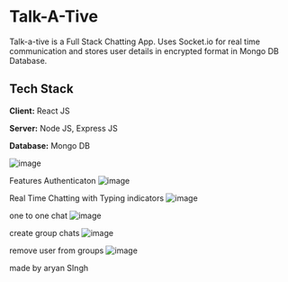 
# Talk-A-Tive

Talk-a-tive is a Full Stack Chatting App.
Uses Socket.io for real time communication and stores user details in encrypted format in Mongo DB Database.
## Tech Stack

**Client:** React JS

**Server:** Node JS, Express JS

**Database:** Mongo DB
  


![image](https://github.com/user-attachments/assets/b50b32ea-b153-441f-84e2-aac1a07d499f)

Features
Authenticaton
![image](https://github.com/user-attachments/assets/394dece5-b468-46a1-a4f8-a9d51299786e)

Real Time Chatting with Typing indicators
![image](https://github.com/user-attachments/assets/33f1970e-c8c6-45e8-a33e-3e8f938235ee)

one  to  one  chat 
![image](https://github.com/user-attachments/assets/4922ffcc-1ca9-451e-942b-e8666a371622)

create  group  chats
![image](https://github.com/user-attachments/assets/40981721-10f1-44b4-93b6-7a619d08b87e)

remove user  from  groups 
![image](https://github.com/user-attachments/assets/35448f6e-3a2a-40bd-a502-6799513d12e2)



made  by  aryan  SIngh









  

